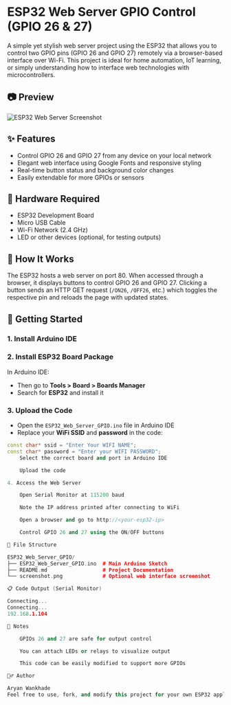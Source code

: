 # ESP32 Web Server GPIO Control (GPIO 26 & 27)

A simple yet stylish web server project using the ESP32 that allows you to control two GPIO pins (GPIO 26 and GPIO 27) remotely via a browser-based interface over Wi-Fi. This project is ideal for home automation, IoT learning, or simply understanding how to interface web technologies with microcontrollers.

## 📷 Preview

![ESP32 Web Server Screenshot](screenshot.png) <!-- Optional if you add an image -->

## ✨ Features

- Control GPIO 26 and GPIO 27 from any device on your local network
- Elegant web interface using Google Fonts and responsive styling
- Real-time button status and background color changes
- Easily extendable for more GPIOs or sensors

## 🔧 Hardware Required

- ESP32 Development Board
- Micro USB Cable
- Wi-Fi Network (2.4 GHz)
- LED or other devices (optional, for testing outputs)

## 🧠 How It Works

The ESP32 hosts a web server on port 80. When accessed through a browser, it displays buttons to control GPIO 26 and GPIO 27. Clicking a button sends an HTTP GET request (`/ON26`, `/OFF26`, etc.) which toggles the respective pin and reloads the page with updated states.

## 🚀 Getting Started

### 1. Install Arduino IDE

### 2. Install ESP32 Board Package

In Arduino IDE:

- Then go to **Tools > Board > Boards Manager**
- Search for **ESP32** and install it

### 3. Upload the Code

- Open the `ESP32_Web_Server_GPIO.ino` file in Arduino IDE
- Replace your **WiFi SSID** and **password** in the code:
```cpp
const char* ssid = "Enter Your WIFI NAME";
const char* password = "Enter your WIFI PASSWORD";
    Select the correct board and port in Arduino IDE

    Upload the code

4. Access the Web Server

    Open Serial Monitor at 115200 baud

    Note the IP address printed after connecting to WiFi

    Open a browser and go to http://<your-esp32-ip>

    Control GPIO 26 and 27 using the ON/OFF buttons

📁 File Structure

ESP32_Web_Server_GPIO/
├── ESP32_Web_Server_GPIO.ino  # Main Arduino Sketch
├── README.md                  # Project Documentation
└── screenshot.png             # Optional web interface screenshot

📋 Code Output (Serial Monitor)

Connecting...
Connecting...
192.168.1.104

📌 Notes

    GPIOs 26 and 27 are safe for output control

    You can attach LEDs or relays to visualize output

    This code can be easily modified to support more GPIOs

🙋‍♂️ Author

Aryan Wankhade
Feel free to use, fork, and modify this project for your own ESP32 applications.

